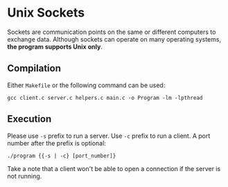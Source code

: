 # Unix Sockets

Sockets are communication points on the same or different computers to exchange data. Although sockets can operate on many operating systems, **the program supports Unix only**. 

## Compilation
Either `Makefile` or the following command can be used:
```
gcc client.c server.c helpers.c main.c -o Program -lm -lpthread
```

## Execution
Please use `-s` prefix to run a server. Use `-c` prefix to run a client. A port number after the prefix is optional:
```
./program {{-s | -c} [port_number]}
```
Take a note that a client won't be able to open a connection if the server is not running.
